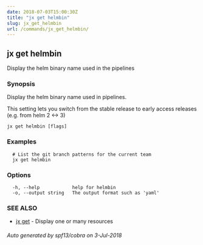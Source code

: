 ```yaml
---
date: 2018-07-03T15:00:30Z
title: "jx get helmbin"
slug: jx_get_helmbin
url: /commands/jx_get_helmbin/
---
```

## jx get helmbin

Display the helm binary name used in the pipelines

### Synopsis

Display the helm binary name used in pipelines. 

This setting lets you switch from the stable release to early access releases (e.g. from helm 2 <-> 3)

```
jx get helmbin [flags]
```

### Examples

```
  # List the git branch patterns for the current team
  jx get helmbin
```

### Options

```
  -h, --help            help for helmbin
  -o, --output string   The output format such as 'yaml'
```

### SEE ALSO

* [jx get](/commands/jx_get/)	 - Display one or many resources

###### Auto generated by spf13/cobra on 3-Jul-2018
